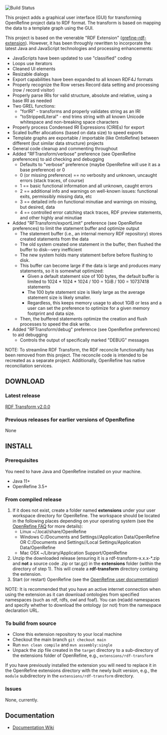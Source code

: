 ![Build Status](https://github.com/AtesComp/rdf-transform/workflows/Java%20CI%20with%20Maven/badge.svg)

This project adds a graphical user interface (GUI) for transforming OpenRefine project data to RDF format. The transform is based on mapping the data to a template graph using the GUI.

This project is based on the venerable "RDF Extension" ([grefine-rdf-extension](https://github.com/stkenny/grefine-rdf-extension)).
However, it has been throughly rewritten to incorporate the latest Java and JavaScript technologies and processing enhancements:
  * JavaScripts have been updated to use "classified" coding
  * Loops use iterators
  * Cleaned UI elements
  * Resizable dialogs
  * Export capabilities have been expanded to all known RDF4J formats
  * Properly recognize the Row verses Record data setting and processing (row / record visitor)
  * Properly parse IRIs for valid structure, absolute and relative, using a base IRI as needed
  * Two GREL functions:
    * "forIRI" - transforms and properly validates string as an IRI
    * "toStrippedLiteral" - end trims string with all known Unicode whitespace and non-breaking space characters
  * Properly process Condensed IRI Expressions (CIRIEs) for export
  * Scaled buffer allocations (based on data size) to speed exports
  * Template graphs are exportable / importable (like OntoRefine) between different (but similar data structure) projects
  * General code cleanup and commenting throughout
  * Added "RFTransform/verbose" preference (see OpenRefine preferences) to aid checking and debugging
    * Defaults to "verbose" preference (maybe OpenRefine will use it as a base preference) or 0
    * 0 (or missing preference) == no verbosity and unknown, uncaught errors (stack traces, of course)
    * 1 == basic functional information and all unknown, caught errors
    * 2 == additional info and warnings on well-known issues: functional exits, permissibly missing data, etc
    * 3 == detailed info on functional minutiae and warnings on missing, but desired, data
    * 4 == controlled error catching stack traces, RDF preview statements, and other highly anal minutiae
  * Added "RFTransform/exportLimit" preference (see OpenRefine preferences) to limit the statement buffer and optimize output
    * The statement buffer (i.e., an internal memory RDF repository) stores created statements from the data
    * The old system created one statement in the buffer, then flushed the buffer to disk--very inefficient
    * The new system holds many statement before before flushing to disk.
    * This buffer can become large if the data is large and produces many statements, so it is somewhat optimized:
      * Given a default statement size of 100 bytes, the default buffer is limited to 1024 * 1024 * 1024 / 100 = 1GiB / 100 = 10737418 statements
      * The 100 byte statement size is likely large as the average statement size is likely smaller.
      * Regardless, this keeps memory usage to about 1GiB or less and a user can set the preference to optimize for a given memory footprint and data size.
    * Then, the buffered statements optimize the creation and flush processes to speed the disk write.
  * Added "RFTransform/debug" preference (see OpenRefine preferences) to aid debugging
    * Controls the output of specifically marked "DEBUG" messages

NOTE: To streamline RDF Transform, the RDF reconcile functionality has been removed from this project.  The reconcile code is intended to be recreated as a separate project.  Additionally, OpenRefine has native reconciliation services. 

## DOWNLOAD

### Latest release

[RDF Transform v2.0.0](https://github.com/AtesComp/rdf-transform/releases/download/v2.0.0/rdf-transform-2.0.0.zip)

### Previous releases for earlier versions of OpenRefine

None

## INSTALL

### Prerequisites

You need to have Java and OpenRefine installed on your machine.
  * Java 11+
  * OpenRefine 3.5+

### From compiled release

1. If it does not exist, create a folder named **extensions** under your user workspace directory for OpenRefine. The workspace should be located in the following places depending on your operating system (see the [OpenRefine FAQ](https://github.com/OpenRefine/OpenRefine/wiki/FAQ-Where-Is-Data-Stored) for more details):
    * Linux ~/.local/share/OpenRefine
    * Windows C:/Documents and Settings/<user>/Application Data/OpenRefine OR C:/Documents and Settings/<user>/Local Settings/Application Data/OpenRefine
    * Mac OSX ~/Library/Application Support/OpenRefine
2. Unzip the downloaded release (ensuring it is a rdf-transform-x.x.x-*.zip and **not** a source code .zip or tar.gz) in the **extensions** folder (within the directory of step 1). This will create a **rdf-transform** directory containg the extension.
3. Start (or restart) OpenRefine (see the [OpenRefine user documentation](https://github.com/OpenRefine/OpenRefine/wiki/Installation-Instructions#release-version))

NOTE: It is recommended that you have an active internet connection when using the extension as it can download ontologies from specified namespaces (such as rdf, rdfs, owl and foaf). You can (re)add namespaces and specify whether to download the ontology (or not) from the namespace declaration URL.

### To build from source
- Clone this extension repository to your local machine
- Checkout the main branch `git checkout main`
- Run `mvn clean compile` and `mvn assembly:single`
- Unpack the zip file created in the `target` directory to a sub-directory of the extensions folder of OpenRefine, e.g., `extensions/rdf-transform`

If you have previously installed the extension you will need to replace it in the OpenRefine extensions directory with the newly built version, e.g., the `module` subdirectory in the `extensions/rdf-transform` directory.

### Issues
None, currently.

## Documentation
* [Documentation Wiki](https://github.com/AtesComp/rdf-transform/wiki)
